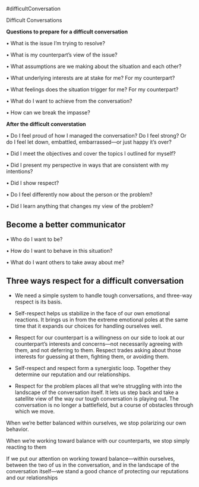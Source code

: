 #difficultConversation 

Difficult Conversations


**Questions to prepare for a difficult conversation**

• What is the issue I’m trying to resolve?

• What is my counterpart’s view of the issue?

• What assumptions are we making about the situation and each other?

• What underlying interests are at stake for me? For my counterpart?

• What feelings does the situation trigger for me? For my counterpart?

• What do I want to achieve from the conversation?

• How can we break the impasse?

**After the difficult converstation**

• Do I feel proud of how I managed the conversation? Do I feel strong? Or do I feel let down, embattled, embarrassed—or just happy it’s over?

• Did I meet the objectives and cover the topics I outlined for myself?

• Did I present my perspective in ways that are consistent with my intentions?

• Did I show respect?

• Do I feel differently now about the person or the problem?

• Did I learn anything that changes my view of the problem?

Become a better communicator
----------------------------

• Who do I want to be?

• How do I want to behave in this situation?

• What do I want others to take away about me?

Three ways respect for a difficult conversation
-----------------------------------------------

-   We need a simple system to handle tough conversations, and three-way respect is its basis.

-   Self-respect helps us stabilize in the face of our own emotional reactions. It brings us in from the extreme emotional poles at the same time that it expands our choices for handling ourselves well.

-   Respect for our counterpart is a willingness on our side to look at our counterpart’s interests and concerns—not necessarily agreeing with them, and not deferring to them. Respect trades asking about those interests for guessing at them, fighting them, or avoiding them.

-   Self-respect and respect form a synergistic loop. Together they determine our reputation and our relationships.

-   Respect for the problem places all that we’re struggling with into the landscape of the conversation itself. It lets us step back and take a satellite view of the way our tough conversation is playing out. The conversation is no longer a battlefield, but a course of obstacles through which we move.

When we’re better balanced within ourselves, we stop polarizing our own behavior.

When we’re working toward balance with our counterparts, we stop simply reacting to them

If we put our attention on working toward balance—within ourselves, between the two of us in the conversation, and in the landscape of the conversation itself—we stand a good chance of protecting our reputations and our relationships